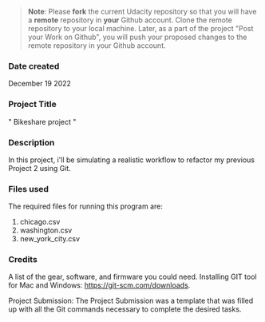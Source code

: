 >**Note**: Please **fork** the current Udacity repository so that you will have a **remote** repository in **your** Github account. Clone the remote repository to your local machine. Later, as a part of the project "Post your Work on Github", you will push your proposed changes to the remote repository in your Github account.

### Date created
December 19 2022 

### Project Title
" Bikeshare project "

### Description
In this project, i'll be simulating a realistic workflow to refactor my previous Project 2 using Git.

### Files used
The required files for running this program are:
1. chicago.csv
2. washington.csv
3. new_york_city.csv


### Credits
A list of the gear, software, and firmware you could need.
Installing GIT tool for Mac and Windows: https://git-scm.com/downloads.

Project Submission:
The Project Submission was a template that was filled up with all the Git commands necessary to complete the desired tasks.

